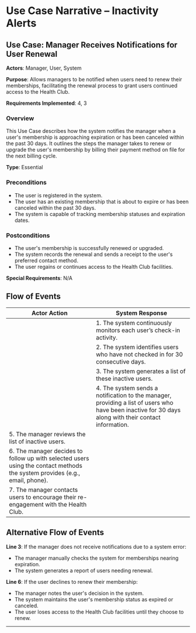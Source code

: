 # Use Case Narrative – Inactivity Alerts

## Use Case: Manager Receives Notifications for User Renewal

**Actors**: Manager, User, System

**Purpose**: Allows managers to be notified when users need to renew their memberships, facilitating the renewal process to grant users continued access to the Health Club.

**Requirements Implemented**: 4, 3

### Overview
This Use Case describes how the system notifies the manager when a user's membership is approaching expiration or has been canceled within the past 30 days. It outlines the steps the manager takes to renew or upgrade the user's membership by billing their payment method on file for the next billing cycle.

**Type**: Essential

### Preconditions
- The user is registered in the system.
- The user has an existing membership that is about to expire or has been canceled within the past 30 days.
- The system is capable of tracking membership statuses and expiration dates.

### Postconditions
- The user's membership is successfully renewed or upgraded.
- The system records the renewal and sends a receipt to the user's preferred contact method.
- The user regains or continues access to the Health Club facilities.

**Special Requirements**: N/A

## Flow of Events

| Actor Action | System Response |
|--------------|------------------|
| | 1. The system continuously monitors each user’s check-in activity. |
| | 2. The system identifies users who have not checked in for 30 consecutive days. |
| | 3. The system generates a list of these inactive users. |
| | 4. The system sends a notification to the manager, providing a list of users who have been inactive for 30 days along with their contact information. |
| 5. The manager reviews the list of inactive users. | |
| 6. The manager decides to follow up with selected users using the contact methods the system provides (e.g., email, phone). | |
| 7. The manager contacts users to encourage their re-engagement with the Health Club. | |

## Alternative Flow of Events

**Line 3**: If the manager does not receive notifications due to a system error:
- The manager manually checks the system for memberships nearing expiration.
- The system generates a report of users needing renewal.

**Line 6**: If the user declines to renew their membership:
- The manager notes the user's decision in the system.
- The system maintains the user's membership status as expired or canceled.
- The user loses access to the Health Club facilities until they choose to renew.

---
